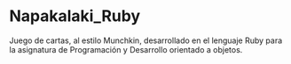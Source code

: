 Napakalaki_Ruby
===============
Juego de cartas, al estilo Munchkin, desarrollado en el lenguaje Ruby para la asignatura de Programación y Desarrollo orientado a objetos.
